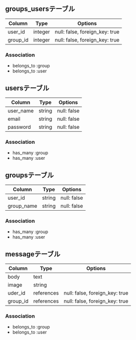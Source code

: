 ## groups_usersテーブル

|Column|Type|Options|
|------|----|-------|
|user_id|integer|null: false, foreign_key: true|
|group_id|integer|null: false, foreign_key: true|


### Association
- belongs_to :group
- belongs_to :user


## usersテーブル

|Column|Type|Options|
|------|----|-------|
|user_name|string|null: false|
|email|string|null: false|
|password|string|null: false|

### Association
- has_many :group
- has_many :user

## groupsテーブル

|Column|Type|Options|
|------|----|-------|
|user_id|string|null: false|
|group_name|string|null: false|


### Association
- has_many :group
- has_many :user


## messageテーブル
|Column|Type|Options|
|------|----|-------|
|body|text||
|image|string||
|uder_id|references|null: false, foreign_key: true|
|group_id|references|null: false, foreign_key: true|

### Association
- belongs_to :group
- belongs_to :user




